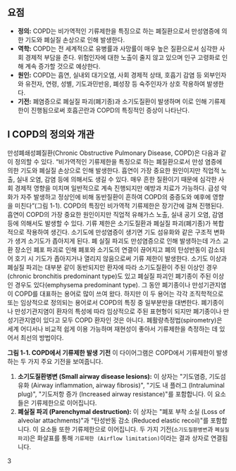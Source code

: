 ## 요점
*   **정의:** COPD는 비가역적인 기류제한을 특징으로 하는 폐질환으로서 만성염증에 의한 기도와 폐실질 손상으로 인해 발생한다.
*   **역학:** COPD는 전 세계적으로 유병률과 사망률이 매우 높은 질환으로서 심각한 사회 경제적 부담을 준다. 위험인자에 대한 노출이 줄지 않고 있으며 인구 고령화로 인해 계속 증가할 것으로 예상한다.
*   **원인:** COPD는 흡연, 실내외 대기오염, 사회 경제적 상태, 호흡기 감염 등 외부인자와 유전자, 연령, 성별, 기도과민반응, 폐성장 등 숙주인자가 상호 작용하여 발생한다.
*   **기전:** 폐염증으로 폐실질 파괴(폐기종)과 소기도질환이 발생하며 이로 인해 기류제한이 진행됨으로써 호흡곤란과 COPD의 특징적인 증상이 나타난다.

## I COPD의 정의와 개관

만성폐쇄성폐질환(Chronic Obstructive Pulmonary Disease, COPD)은 다음과 같이 정의할 수 있다.
“비가역적인 기류제한을 특징으로 하는 폐질환으로서 만성 염증에 의한 기도와 폐실질 손상으로 인해 발생한다. 흡연이 가장 중요한 원인이지만 직업적 노출, 실내 오염, 감염 등에 의해서도 생길 수 있다. 매우 흔한 질환이기 때문에 심각한 사회 경제적 영향을 미치며 일반적으로 계속 진행되지만 예방과 치료가 가능하다. 급성 악화가 자주 발생하고 정상인에 비해 동반질환이 흔하여 COPD의 중증도와 예후에 영향을 미친다”(그림 1-1).
COPD의 특징인 비가역적 기류제한은 장기간에 걸쳐 진행된다. 흡연이 COPD의 가장 중요한 원인이지만 직업적 유해가스 노출, 실내 공기 오염, 감염 등에 의해서도 발생할 수 있다. 기류 제한은 소기도질환과 폐실질 파괴(폐기종)가 복합적으로 작용하여 생긴다. 소기도에 만성염증이 생기면 기도 섬유화와 같은 구조적 변화가 생겨 소기도가 좁아지게 된다. 폐 실질 파괴도 만성염증으로 인해 발생하는데 가스 교환 장소인 폐포 파괴로 인해 폐포와 소기도의 연결이 끊어지고 폐의 탄성반동이 감소되어 호기 시 기도가 좁아지거나 열리지 않음으로써 기류 제한이 발생한다. 소기도 이상과 폐실질 파괴는 대부분 같이 동반되지만 환자에 따라 소기도질환이 주된 이상인 경우(chronic bronchitis predominant type)도 있고 폐실질 파괴인 폐기종이 주된 이상인 경우도 있다(emphysema predominant type).
그 동안 폐기종이나 만성기관지염이 COPD를 대표하는 용어로 많이 쓰여 왔다. 하지만 이 두 용어는 각각 조직학적으로 또는 임상적으로 정의되는 용어로서 COPD의 특징 중 일부분만을 대변한다. 폐기종이나 만성기관지염이 환자의 특성에 따라 임상적으로 주된 표현형이 되지만 폐기종이나 만성기관지염이 있다고 모두 COPD 환자인 것은 아니다. 폐활량측정법(spirometry)은 세계 어디서나 비교적 쉽게 이용 가능하며 재현성이 좋아서 기류제한을 측정하는 데 있어서 최선의 방법이다.

**그림 1-1. COPD에서 기류제한 발생 기전**
이 다이어그램은 COPD에서 기류제한이 발생하는 두 가지 주요 기전을 보여줍니다.
1.  **소기도질환병변 (Small airway disease lesions):** 이 상자는 "기도염증, 기도섬유화 (Airway inflammation, airway fibrosis)", "기도 내 플러그 (Intraluminal plug)", "기도저항 증가 (Increased airway resistance)"를 포함합니다. 이 요소들은 기류제한으로 이어집니다.
2.  **폐실질 파괴 (Parenchymal destruction):** 이 상자는 "폐포 부착 소실 (Loss of alveolar attachments)"과 "탄성반동 감소 (Reduced elastic recoil)"를 포함합니다. 이 요소들 또한 기류제한으로 이어집니다.
두 가지 기전(`소기도질환병변`과 `폐실질 파괴`)은 화살표를 통해 `기류제한 (Airflow limitation)`이라는 결과 상자로 연결됩니다.

<PAGE>3